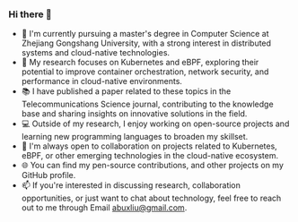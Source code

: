 ### Hi there 👋

- 🔭 I'm currently pursuing a master's degree in Computer Science at Zhejiang Gongshang University, with a strong interest in distributed systems and cloud-native technologies.
- 🌱 My research focuses on Kubernetes and eBPF, exploring their potential to improve container orchestration, network security, and performance in cloud-native environments.
- 📚 I have published a paper related to these topics in the Telecommunications Science journal, contributing to the knowledge base and sharing insights on innovative solutions in the field.
- 💻 Outside of my research, I enjoy working on open-source projects and learning new programming languages to broaden my skillset.
- 🤝 I'm always open to collaboration on projects related to Kubernetes, eBPF, or other emerging technologies in the cloud-native ecosystem.
- 🌐 You can find my pen-source contributions, and other projects on my GitHub profile.
- 📫 If you're interested in discussing research, collaboration opportunities, or just want to chat about technology, feel free to reach out to me through Email abuxliu@gmail.com.
